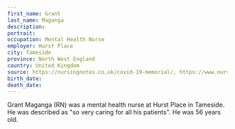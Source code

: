 ```yaml
---
first_name: Grant
last_name: Maganga
description: 
portrait: 
occupation: Mental Health Nurse
employer: Hurst Place
city: Tameside
province: North West England
country: United Kingdom
source: https://nursingnotes.co.uk/covid-19-memorial/, https://www.nursingtimes.net/news/coronavirus/deaths-of-two-more-nurses-confirmed-as-covid-19-crisis-continues-22-04-2020/
birth_date: 
death_date: 
---
```


Grant Maganga (RN) was a mental health nurse at Hurst Place in Tameside. He was described as "so very caring for all his patients". He was 56 years old.